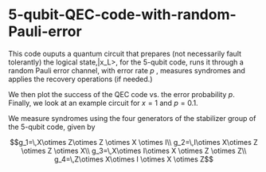 # 5-qubit-QEC-code-with-random-Pauli-error
This code ouputs a quantum circuit that prepares (not necessarily fault tolerantly) the logical state,|x_L>, for the $5$-qubit code, runs it through a random Pauli error channel, with error rate $p$ , measures syndromes and applies the recovery operations (if needed.) 

We then plot the success of the QEC code vs. the error probability $p$. Finally, we look at an example circuit for $x=1$ and $p=0.1$.

We measure syndromes using the four generators of the stabilizer group of the $5$-qubit code, given by
```math 
g_1=\,X\otimes Z\otimes Z \otimes X \otimes I\\
g_2=\,I\otimes X\otimes Z \otimes Z \otimes X\\
g_3=\,X\otimes I\otimes X \otimes Z \otimes Z\\
g_4=\,Z\otimes X\otimes I \otimes X \otimes Z
```

